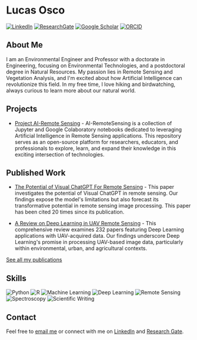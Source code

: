 # Lucas Osco

[![LinkedIn](https://img.shields.io/badge/LinkedIn-%230077B5.svg?style=flat-square&logo=linkedin&logoColor=white)](https://www.linkedin.com/in/lucas-osco)
[![ResearchGate](https://img.shields.io/badge/ResearchGate-%2300ccbb.svg?style=flat-square&logo=researchgate&logoColor=white)](https://www.researchgate.net/profile/Lucas_Osco)
[![Google Scholar](https://img.shields.io/badge/Google_Scholar-%234285f4.svg?style=flat-square&logo=google-scholar&logoColor=white)](https://scholar.google.com/citations?user=aNzRGvQAAAAJ&hl)
[![ORCID](https://img.shields.io/badge/ORCID-%23A6CE39.svg?style=flat-square&logo=orcid&logoColor=white)](https://orcid.org/0000-0002-0258-536X)

## About Me
I am an Environmental Engineer and Professor with a doctorate in Engineering, focusing on Environmental Technologies, and a postdoctoral degree in Natural Resources. My passion lies in Remote Sensing and Vegetation Analysis, and I'm excited about how Artificial Intelligence can revolutionize this field. In my free time, I love hiking and birdwatching, always curious to learn more about our natural world.

## Projects
* [Project AI-Remote Sensing](https://github.com/LucasOsco/AI-RemoteSensing) - AI-RemoteSensing is a collection of Jupyter and Google Colaboratory notebooks dedicated to leveraging Artificial Intelligence in Remote Sensing applications. This repository serves as an open-source platform for researchers, educators, and professionals to explore, learn, and expand their knowledge in this exciting intersection of technologies.

## Published Work
* [The Potential of Visual ChatGPT For Remote Sensing](https://arxiv.org/abs/2304.13009) - This paper investigates the potential of Visual ChatGPT in remote sensing. Our findings expose the model's limitations but also forecast its transformative potential in remote sensing image processing. This paper has been cited 20 times since its publication.
 
* [A Review on Deep Learning in UAV Remote Sensing](https://arxiv.org/abs/2101.10861) - This comprehensive review examines 232 papers featuring Deep Learning applications with UAV-acquired data. Our findings underscore Deep Learning's promise in processing UAV-based image data, particularly within environmental, urban, and agricultural contexts. 

[See all my publications](https://scholar.google.com/citations?user=aNzRGvQAAAAJ&hl)

## Skills
![Python](https://img.shields.io/badge/-Python-3776AB?style=flat-square&logo=python&logoColor=white)
![R](https://img.shields.io/badge/R-%23276DC3.svg?style=flat-square&logo=r&logoColor=white)
![Machine Learning](https://img.shields.io/badge/Machine_Learning-%23F7DF1E.svg?style=flat-square&logoColor=white)
![Deep Learning](https://img.shields.io/badge/Deep_Learning-%231572B6.svg?style=flat-square&logoColor=white)
![Remote Sensing](https://img.shields.io/badge/Remote_Sensing-%23404d59.svg?style=flat-square)
![Spectroscopy](https://img.shields.io/badge/Spectroscopy-%23F05033.svg?style=flat-square&logoColor=white)
![Scientific Writing](https://img.shields.io/badge/Sci_Writing-%23239120.svg?style=flat-square&logo=markdown&logoColor=white)

## Contact
Feel free to [email me](mailto:pradoosco@gmail.com) or connect with me on [LinkedIn](https://www.linkedin.com/in/lucas-osco) and [Research Gate](https://www.researchgate.net/profile/Lucas_Osco).
